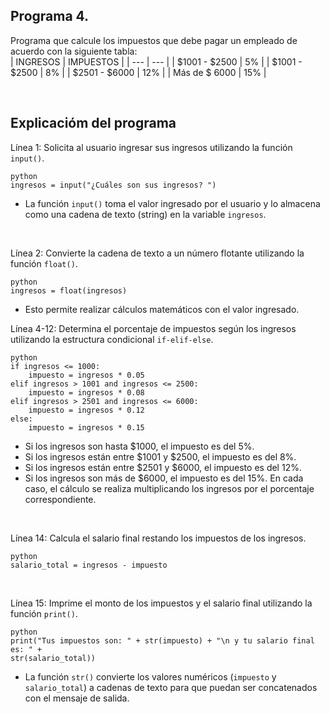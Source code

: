 ## Programa 4.
Programa que calcule los impuestos que debe pagar un empleado de acuerdo con la siguiente tabla: <br/>
| INGRESOS  | IMPUESTOS |
| --- | --- |
| $1001 - $2500 | 5% |
| $1001 - $2500 | 8% |
| $2501 - $6000 | 12% |
| Más de $ 6000 | 15% |

<br/>

## Explicacióm del programa
Línea 1: Solicita al usuario ingresar sus ingresos utilizando la función `input()`.
```
python
ingresos = input("¿Cuáles son sus ingresos? ")
```
* La función `input()` toma el valor ingresado por el usuario y lo almacena como una cadena de texto (string) en la variable `ingresos`.

<br/>

Línea 2: Convierte la cadena de texto a un número flotante utilizando la función `float()`.
```
python
ingresos = float(ingresos)
```
* Esto permite realizar cálculos matemáticos con el valor ingresado.

Línea 4-12: Determina el porcentaje de impuestos según los ingresos utilizando la estructura condicional `if-elif-else`.
```
python
if ingresos <= 1000:
    impuesto = ingresos * 0.05
elif ingresos > 1001 and ingresos <= 2500:
    impuesto = ingresos * 0.08
elif ingresos > 2501 and ingresos <= 6000:
    impuesto = ingresos * 0.12
else:
    impuesto = ingresos * 0.15
```
* Si los ingresos son hasta $1000, el impuesto es del 5%.
* Si los ingresos están entre $1001 y $2500, el impuesto es del 8%.
* Si los ingresos están entre $2501 y $6000, el impuesto es del 12%.
* Si los ingresos son más de $6000, el impuesto es del 15%.
En cada caso, el cálculo se realiza multiplicando los ingresos por el porcentaje correspondiente.

<br/>

Línea 14: Calcula el salario final restando los impuestos de los ingresos.
```
python
salario_total = ingresos - impuesto
```

<br/>

Línea 15: Imprime el monto de los impuestos y el salario final utilizando la función `print()`.
```
python
print("Tus impuestos son: " + str(impuesto) + "\n y tu salario final es: " +
str(salario_total))
```
* La función `str()` convierte los valores numéricos (`impuesto` y `salario_total`) a cadenas de texto para que puedan ser concatenados con el mensaje de salida.
